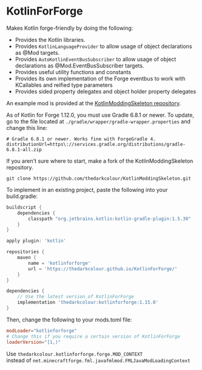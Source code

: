 # KotlinForForge
Makes Kotlin forge-friendly by doing the following:
- Provides the Kotlin libraries.
- Provides `KotlinLanguageProvider` to allow usage of object declarations as @Mod targets.
- Provides `AutoKotlinEventBusSubscriber` to allow usage of object declarations as @Mod.EventBusSubscriber targets.
- Provides useful utility functions and constants
- Provides its own implementation of the Forge eventbus to work with KCallables and reified type parameters
- Provides sided property delegates and object holder property delegates

An example mod is provided at the [KotlinModdingSkeleton repository](https://github.com/thedarkcolour/KotlinModdingSkeleton).

As of Kotlin for Forge 1.12.0, you must use Gradle 6.8.1 or newer. To update,
go to the file located at `./gradle/wrapper/gradle-wrapper.properties` and change this line:
```properties
# Gradle 6.8.1 or newer. Works fine with ForgeGradle 4.
distributionUrl=https\://services.gradle.org/distributions/gradle-6.8.1-all.zip
```

If you aren't sure where to start, make a fork of the KotlinModdingSkeleton repository.
```git
git clone https://github.com/thedarkcolour/KotlinModdingSkeleton.git
```

To implement in an existing project, paste the following into your build.gradle:
```groovy
buildscript {
    dependencies {
        classpath "org.jetbrains.kotlin:kotlin-gradle-plugin:1.5.30"
    }
}

apply plugin: 'kotlin'

repositories {
    maven {
        name = 'kotlinforforge'
        url = 'https://thedarkcolour.github.io/KotlinForForge/'
    }
}

dependencies {
    // Use the latest version of KotlinForForge
    implementation 'thedarkcolour:kotlinforforge:1.15.0'
}
```
Then, change the following to your mods.toml file:
```toml
modLoader="kotlinforforge"
# Change this if you require a certain version of KotlinForForge
loaderVersion="[1,)"
```

Use
```thedarkcolour.kotlinforforge.forge.MOD_CONTEXT```              
instead of ```net.minecraftforge.fml.javafmlmod.FMLJavaModLoadingContext```
